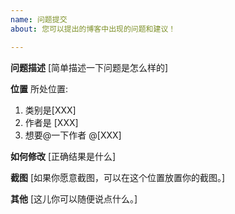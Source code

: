 ```yaml
---
name: 问题提交
about: 您可以提出的博客中出现的问题和建议！

---
```


**问题描述**
[简单描述一下问题是怎么样的]

**位置**
所处位置:
1. 类别是[XXX]
2. 作者是 [XXX]
3. 想要@一下作者 @[XXX]

**如何修改**
[正确结果是什么]

**截图**
[如果你愿意截图，可以在这个位置放置你的截图。]


**其他**
[这儿你可以随便说点什么。]
